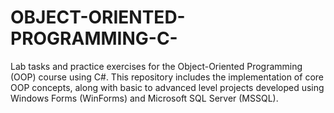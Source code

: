 # OBJECT-ORIENTED-PROGRAMMING-C-
Lab tasks and practice exercises for the Object-Oriented Programming (OOP) course using C#. This repository includes the implementation of core OOP concepts, along with basic to advanced level projects developed using Windows Forms (WinForms) and Microsoft SQL Server (MSSQL).
